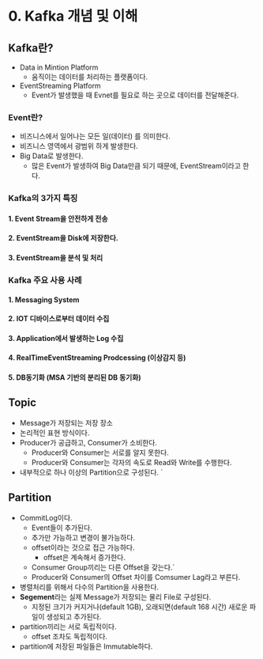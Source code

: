 # 0. Kafka 개념 및 이해

## Kafka란?
- Data in Mintion Platform
  - 움직이는 데이터를 처리하는 플랫폼이다. 
- EventStreaming Platform
  - Event가 발생했을 때 Evnet를 필요로 하는 곳으로 데이터를 전달해준다.

### Event란?
- 비즈니스에서 일어나는 모든 일(데이터) 를 의미한다.
- 비즈니스 영역에서 광범위 하게 발생한다.
- Big Data로 발생한다.
  - 많은 Event가 발생하여 Big Data만큼 되기 때문에, EventStream이라고 한다.

### Kafka의 3가지 특징
#### 1. Event Stream을 안전하게 전송
#### 2. EventStream을 Disk에 저장한다.
#### 3. EventStream을 분석 및 처리

### Kafka 주요 사용 사례

#### 1. Messaging System
#### 2. IOT 디바이스로부터 데이터 수집
#### 3. Application에서 발생하는 Log 수집
#### 4. RealTimeEventStreaming Prodcessing (이상감지 등)
#### 5. DB동기화 (MSA 기반의 분리된 DB 동기화)


## Topic
- Message가 저장되는 저장 장소
- 논리적인 표현 방식이다.
- Producer가 공급하고, Consumer가 소비한다.
  - Producer와 Consumer는 서로를 알지 못한다.
  - Producer와  Consumer는 각자의 속도로 Read와 Write를 수행한다.
- 내부적으로 하나 이상의 Partition으로 구성된다.
`
## Partition
- CommitLog이다.
  - Event들이 추가된다.
  - 추가만 가능하고 변경이 불가능하다.
  - offset이라는 것으로 접근 가능하다.
    - offset은 계속해서 증가한다.
  - Consumer Group끼리는 다른 Offset을 갖는다.`
  - Producer와 Consumer의 Offset 차이를 Comsumer Lag라고 부른다.
- 병렬처리를 위해서 다수의 Partition을 사용한다.
- **Segement**라는 실제 Message가 저장되는 물리 File로 구성된다.
  - 지정된 크기가 커지거나(default 1GB), 오래되면(default 168 시간) 새로운 파일이 생성되고 추가된다.
- partition끼리는 서로 독립적이다.
  - offset 조차도 독립적이다.
- partition에 저장된 파일들은 Immutable하다.